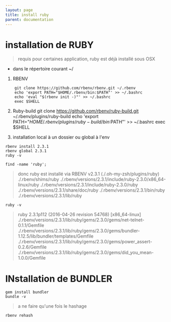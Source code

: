 ```yaml
---
layout: page
title: install ruby
parent: documentation
---
```


# installation de RUBY
> requis pour certaines application, ruby est déjà installé sous OSX

- dans le répertoire courant ~/
1. RBENV
```shell
    git clone https://github.com/rbenv/rbenv.git ~/.rbenv
    echo 'export PATH="$HOME/.rbenv/bin:$PATH"' >> ~/.bashrc
    echo 'eval "$(rbenv init -)"' >> ~/.bashrc
    exec $SHELL
```

2. Ruby-build 
git clone https://github.com/rbenv/ruby-build.git ~/.rbenv/plugins/ruby-build
echo 'export PATH="$HOME/.rbenv/plugins/ruby-build/bin:$PATH"' >> ~/.bashrc
exec $SHELL


3. installation local à un dossier ou global à l'env

```shell
rbenv install 2.3.1
rbenv global 2.3.1
ruby -v
```

```shell
find -name 'ruby';
```
> donc ruby est installé via RBENV v2.3.1
(./.oh-my-zsh/plugins/ruby)
./.rbenv/shims/ruby
./.rbenv/versions/2.3.1/include/ruby-2.3.0/x86_64-linux/ruby
./.rbenv/versions/2.3.1/include/ruby-2.3.0/ruby
./.rbenv/versions/2.3.1/share/doc/ruby
./.rbenv/versions/2.3.1/bin/ruby
./.rbenv/versions/2.3.1/lib/ruby


```shell
ruby -v
```
> ruby 2.3.1p112 (2016-04-26 revision 54768) [x86_64-linux]
./.rbenv/versions/2.3.1/lib/ruby/gems/2.3.0/gems/net-telnet-0.1.1/Gemfile
./.rbenv/versions/2.3.1/lib/ruby/gems/2.3.0/gems/bundler-1.12.5/lib/bundler/templates/Gemfile
./.rbenv/versions/2.3.1/lib/ruby/gems/2.3.0/gems/power_assert-0.2.6/Gemfile
./.rbenv/versions/2.3.1/lib/ruby/gems/2.3.0/gems/did_you_mean-1.0.0/Gemfile

# INstallation de BUNDLER

```shell
gem install bundler
bundle -v
```
> a ne faire qu'une fois le hashage

```shell
rbenv rehash
```
